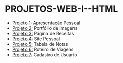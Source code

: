 # PROJETOS-WEB-I--HTML

- [Projeto 1:](https://github.com/Thiago007-py/PROJETOS-WEB-I--HTML/tree/main/Apresenta%C3%A7%C3%A3o%20Pessoal) Apresentação Pessoal
- [Projeto 2:](https://github.com/Thiago007-py/PROJETOS-WEB-I--HTML/tree/main/portf%C3%B3lio%20de%20imagens)  Portfólio de Imagens
- [Projeto 3:](https://github.com/Thiago007-py/PROJETOS-WEB-I--HTML/tree/main/P%C3%A1gina%20de%20receitas) Página de Receitas
- [Projeto 4:](https://github.com/Thiago007-py/PROJETOS-WEB-I--HTML/tree/main/site%20pessoal) Site Pessoal
- [Projeto 5:](https://github.com/Thiago007-py/PROJETOS-WEB-I--HTML/tree/main/Tabela%20de%20notas) Tabela de Notas
- [Projeto 6:](https://github.com/Thiago007-py/PROJETOS-WEB-I--HTML/tree/main/Roteiro%20de%20viagem) Roteiro de Viagens
- [Projeto 7:](https://github.com/Thiago007-py/PROJETOS-WEB-I--HTML/tree/main/Cadastro%20de%20usu%C3%A1rio) Cadastro de Usuário

